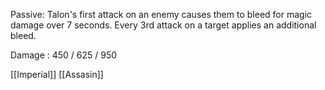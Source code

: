 Passive: Talon's first attack on an enemy causes them to bleed for magic damage over 7 seconds. Every 3rd attack on a target applies an additional bleed.

Damage : 450 / 625 / 950

[[Imperial]]
[[Assasin]]
